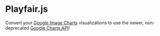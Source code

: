 # Playfair.js

Convert your [Google Image Charts](https://developers.google.com/chart/image/)
visualizations to use the newer, non-deprecated
[Google Charts API](https://developers.google.com/chart/)!
